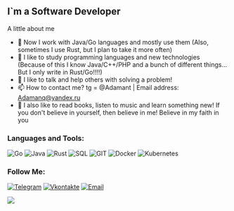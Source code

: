 ## I`m a Software Developer 

A little about me
- 🔭 Now I work with Java/Go languages and mostly use them (Also, sometimes I use Rust, but I plan to take it more often)
- 📕 I like to study programming languages and new technologies (Because of this I know Java/C++/PHP and a bunch of different things... But I only write in Rust/Go!!!!)  
- 💬 I like to talk and help others with solving a problem!   
- 📫 How to contact me? tg = @Adamant | Email address: Adamanq@yandex.ru
- 🌠 I also like to read books, listen to music and learn something new! If you don't believe in yourself, then believe in me! Believe in my faith in you


### Languages and Tools:
![Go](https://img.shields.io/badge/-Go-red?style=for-the-badge&logo=Go&logoColor=47C5FB)
![Java](https://img.shields.io/badge/-Java-red?style=for-the-badge&logo=Java&logoColor=47C5FB)
![Rust](https://img.shields.io/badge/-Rust-red?style=for-the-badge&logo=Rust&logoColor=47C5FB)
![SQL](https://img.shields.io/badge/-SQL-red?style=for-the-badge&logo=mysql&logoColor=47C5FB)
![GIT](https://img.shields.io/badge/-GIT-red?style=for-the-badge&logo=git&logoColor=47C5FB)
![Docker](https://img.shields.io/badge/-DOCKER-red?style=for-the-badge&logo=docker&logoColor=47C5FB)
![Kubernetes](https://img.shields.io/badge/-Kubernetes-red?style=for-the-badge&logo=Kubernetes&logoColor=47C5FB)

### Follow Me:
[![Telegram](https://img.shields.io/badge/-telegram-red?style=for-the-badge&logo=telegram&logoColor=47C5FB)](https://t.me/Adamanq)
[![Vkontakte](https://img.shields.io/badge/-Vkontakte-red?style=for-the-badge&logo=Vk&logoColor=47C5FB)](https://vk.com/adamancry)
[![Email](https://img.shields.io/badge/-Email-red?style=for-the-badge&logo=Mail.ru&logoColor=47C5FB)](mailto:Adamanq@yandex.ru)

<a href="https://github.com/anuraghazra/github-readme-stats">
  <img align="center" src="https://github-readme-stats.vercel.app/api?username=Adamanr&hide_border=true&show_icons=true&theme=moltack"/>
</a><br>






